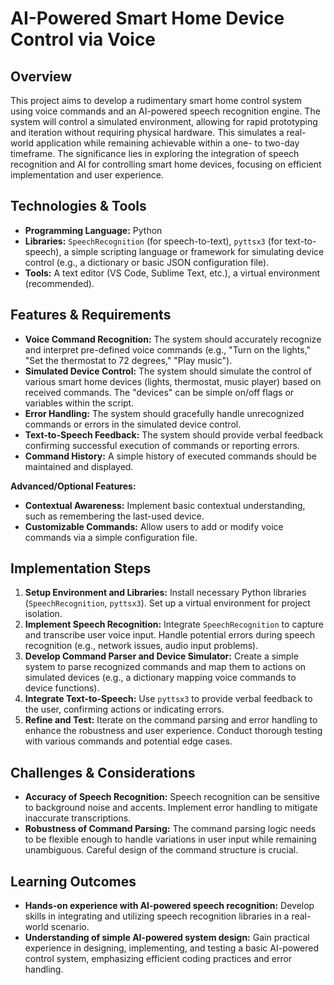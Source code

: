 # AI-Powered Smart Home Device Control via Voice

## Overview

This project aims to develop a rudimentary smart home control system using voice commands and an AI-powered speech recognition engine.  The system will control a simulated environment, allowing for rapid prototyping and iteration without requiring physical hardware.  This simulates a real-world application while remaining achievable within a one- to two-day timeframe. The significance lies in exploring the integration of speech recognition and AI for controlling smart home devices, focusing on efficient implementation and user experience.

## Technologies & Tools

- **Programming Language:** Python
- **Libraries:** `SpeechRecognition` (for speech-to-text), `pyttsx3` (for text-to-speech), a simple scripting language or framework for simulating device control (e.g., a dictionary or basic JSON configuration file).
- **Tools:**  A text editor (VS Code, Sublime Text, etc.), a virtual environment (recommended).

## Features & Requirements

- **Voice Command Recognition:**  The system should accurately recognize and interpret pre-defined voice commands (e.g., "Turn on the lights," "Set the thermostat to 72 degrees," "Play music").
- **Simulated Device Control:**  The system should simulate the control of various smart home devices (lights, thermostat, music player) based on received commands.  The "devices" can be simple on/off flags or variables within the script.
- **Error Handling:** The system should gracefully handle unrecognized commands or errors in the simulated device control.
- **Text-to-Speech Feedback:**  The system should provide verbal feedback confirming successful execution of commands or reporting errors.
- **Command History:**  A simple history of executed commands should be maintained and displayed.

**Advanced/Optional Features:**

- **Contextual Awareness:**  Implement basic contextual understanding, such as remembering the last-used device.
- **Customizable Commands:**  Allow users to add or modify voice commands via a simple configuration file.

## Implementation Steps

1. **Setup Environment and Libraries:** Install necessary Python libraries (`SpeechRecognition`, `pyttsx3`). Set up a virtual environment for project isolation.
2. **Implement Speech Recognition:** Integrate `SpeechRecognition` to capture and transcribe user voice input. Handle potential errors during speech recognition (e.g., network issues, audio input problems).
3. **Develop Command Parser and Device Simulator:** Create a simple system to parse recognized commands and map them to actions on simulated devices (e.g., a dictionary mapping voice commands to device functions).
4. **Integrate Text-to-Speech:** Use `pyttsx3` to provide verbal feedback to the user, confirming actions or indicating errors.
5. **Refine and Test:**  Iterate on the command parsing and error handling to enhance the robustness and user experience.  Conduct thorough testing with various commands and potential edge cases.


## Challenges & Considerations

- **Accuracy of Speech Recognition:**  Speech recognition can be sensitive to background noise and accents. Implement error handling to mitigate inaccurate transcriptions.
- **Robustness of Command Parsing:**  The command parsing logic needs to be flexible enough to handle variations in user input while remaining unambiguous.  Careful design of the command structure is crucial.

## Learning Outcomes

- **Hands-on experience with AI-powered speech recognition:** Develop skills in integrating and utilizing speech recognition libraries in a real-world scenario.
- **Understanding of simple AI-powered system design:** Gain practical experience in designing, implementing, and testing a basic AI-powered control system, emphasizing efficient coding practices and error handling.

